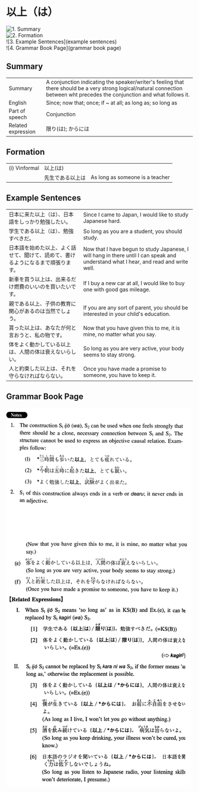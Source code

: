 # 以上（は）

![1. Summary](summary)<br>
![2. Formation](formation)<br>
![3. Example Sentences](example sentences)<br>
![4. Grammar Book Page](grammar book page)<br>


## Summary

<table><tr>   <td>Summary</td>   <td>A conjunction indicating the speaker/writer's feeling that there should be a very strong logical/natural connection between wht precedes the conjunction and what follows it.</td></tr><tr>   <td>English</td>   <td>Since; now that; once; if ~ at all; as long as; so long as</td></tr><tr>   <td>Part of speech</td>   <td>Conjunction</td></tr><tr>   <td>Related expression</td>   <td>限り(は); からには</td></tr></table>

## Formation

<table class="table"> <tbody><tr class="tr head"> <td class="td"><span class="numbers">(i)</span> <span> <span class="bold">Vinformal</span></span></td> <td class="td"><span class="concept">以上</span><span>(<span class="concept">は</span>)</span> </td> <td class="td"><span>&nbsp;</span></td> </tr> <tr class="tr"> <td class="td"><span>&nbsp;</span></td> <td class="td"><span>先生<span class="concept">である以上は</span></span> </td> <td class="td"><span>As    long as someone is a teacher</span></td> </tr> </tbody></table>

## Example Sentences

<table><tr>   <td>日本に来た以上（は）、日本語をしっかり勉強したい。</td>   <td>Since I came to Japan, I would like to study Japanese hard.</td></tr><tr>   <td>学生である以上（は）、勉強すべきだ。</td>   <td>So long as you are a student, you should study.</td></tr><tr>   <td>日本語を始めた以上、よく話せて、聞けて、読めて、書けるようになるまで頑張ります。</td>   <td>Now that I have begun to study Japanese, I will hang in there until I can speak and understand what I hear, and read and write well.</td></tr><tr>   <td>新車を買う以上は、出来るだけ燃費のいいのを買いたいです。</td>   <td>If I buy a new car at all, I would like to buy one with good gas mileage.</td></tr><tr>   <td>親である以上、子供の教育に関心があるのは当然でしょう。</td>   <td>If you are any sort of parent, you should be interested in your child's education.</td></tr><tr>   <td>貰った以上は、あなたが何と言おうと、私の物です。</td>   <td>Now that you have given this to me, it is mine, no matter what you say.</td></tr><tr>   <td>体をよく動かしている以上は、人間の体は衰えないらしい。</td>   <td>So long as you are very active, your body seems to stay strong.</td></tr><tr>   <td>人と約束した以上は、それを守らなければならない。</td>   <td>Once you have made a promise to someone, you have to keep it.</td></tr></table>

## Grammar Book Page

![](../img/Intermediate以上(は).png)

